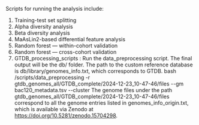 Scripts for running the analysis include:
1) Training-test set splitting
2) Alpha diversity analysis
3) Beta diversity analysis
4) MaAsLin2-based differential feature analysis
5) Random forest — within-cohort validation
6) Random forest — cross-cohort validation
7) GTDB_processing_scripts : Run the data_preprocessing script. The final output will be the db/ folder. The path to the custom reference database is db/library/genomes_info.txt, which corresponds to GTDB.
   bash /scripts/data_preprocessing -r gtdb_genomes_all/GTDB_complete/2024-12-23_10-47-46/files --gm bac120_metadata.tsv --cluster
The genome files under the path gtdb_genomes_all/GTDB_complete/2024-12-23_10-47-46/files correspond to all the genome entries listed in genomes_info_origin.txt, which is available via Zenodo at https://doi.org/10.5281/zenodo.15704298.
